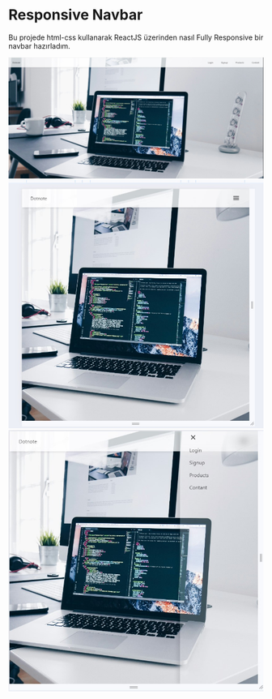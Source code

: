 
# Responsive Navbar 

Bu projede html-css kullanarak ReactJS üzerinden nasıl Fully Responsive bir navbar hazırladım. 


![800px'den geniş ekranlar için olan görüntü](https://github.com/Erenkta/Responsive-Navbar/blob/main/readme_images/before.jpg)
![800px'den küçük olan ekranlar için oluşan menü butonu](https://github.com/Erenkta/Responsive-Navbar/blob/main/readme_images/after1.jpg)
![Menü butonuna tıklanınca gelen sidebar](https://github.com/Erenkta/Responsive-Navbar/blob/main/readme_images/after2.jpg)

    
